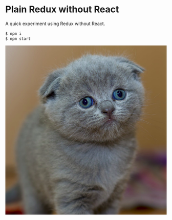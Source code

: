 # Plain Redux without React

A quick experiment using Redux without React.

```text
$ npm i
$ npm start
```

![cat](./cat.png)
